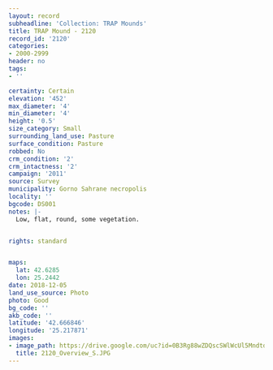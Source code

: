 ```yaml
---
layout: record
subheadline: 'Collection: TRAP Mounds'
title: TRAP Mound - 2120
record_id: '2120'
categories:
- 2000-2999
header: no
tags:
- ''

certainty: Certain
elevation: '452'
max_diameter: '4'
min_diameter: '4'
height: '0.5'
size_category: Small
surrounding_land_use: Pasture
surface_condition: Pasture
robbed: No
crm_condition: '2'
crm_intactness: '2'
campaign: '2011'
source: Survey
municipality: Gorno Sahrane necropolis
locality: ''
bgcode: DS001
notes: |-
  Low, flat, round, some vegetation.


rights: standard


maps:
  lat: 42.6285
  lon: 25.2442
date: 2018-12-05
land_use_source: Photo
photo: Good
bg_code: ''
akb_code: ''
latitude: '42.666846'
longitude: '25.217871'
images:
- image_path: https://drive.google.com/uc?id=0B3Rg88wZDQscSWlWcUl5MndtdGc
  title: 2120_Overview_S.JPG
---
```

